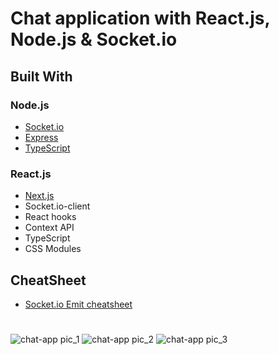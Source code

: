 
# Chat application with React.js, Node.js & Socket.io










## Built With

### Node.js
- [Socket.io](https://socket.io/)
- [Express](https://expressjs.com/)
- [TypeScript](https://www.typescriptlang.org/)


### React.js
- [Next.js](https://nextjs.org/)
- Socket.io-client
- React hooks
- Context API
- TypeScript
- CSS Modules


## CheatSheet

- [Socket.io Emit cheatsheet](https://socket.io/docs/v3/emit-cheatsheet/index.html)
#

![chat-app pic_1](https://user-images.githubusercontent.com/68300938/196675546-ca0ef684-da3b-4d15-99bb-e7c14a1b4210.png)
![chat-app pic_2](https://user-images.githubusercontent.com/68300938/196675559-37836409-9148-4162-80aa-0f8c35e537d2.png)
![chat-app pic_3](https://user-images.githubusercontent.com/68300938/196675565-51871e17-e0b2-497d-a6c0-8e2d28c4a9a5.png)

